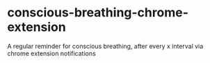 # conscious-breathing-chrome-extension
A regular reminder for conscious breathing, after every x interval via chrome extension notifications
